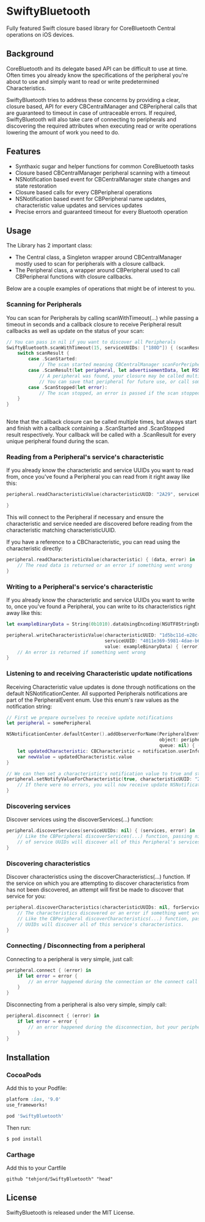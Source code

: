 # SwiftyBluetooth

Fully featured Swift closure based library for CoreBluetooth Central operations on iOS devices.  

## Background 

CoreBluetooth and its delegate based API can be difficult to use at time. Often times you already know the specifications of the peripheral you're about to use and simply want to read or write predetermined Characteristics.  

SwiftyBluetooth tries to address these concerns by providing a clear, closure based, API for every CBCentralManager and CBPeripheral calls that are guaranteed to timeout in case of untraceable errors. If required, SwiftyBluetooth will also take care of connecting to peripherals and discovering the required attributes when executing read or write operations lowering the amount of work you need to do. 

## Features

- Synthaxic sugar and helper functions for common CoreBluetooth tasks 
- Closure based CBCentralManager peripheral scanning with a timeout
- NSNotification based event for CBCentralManager state changes and state restoration  
- Closure based calls for every CBPeripheral operations
- NSNotification based event for CBPeripheral name updates, characteristic value updates and services updates
- Precise errors and guaranteed timeout for every Bluetooth operation
 
## Usage

The Library has 2 important class: 

- The Central class, a Singleton wrapper around CBCentralManager mostly used to scan for peripherals with a closure callback. 
- The Peripheral class, a wrapper around CBPeripheral used to call CBPeripheral functions with closure callbacks. 

Below are a couple examples of operations that might be of interest to you.

### Scanning for Peripherals

You can scan for Peripherals by calling scanWithTimeout(...) while passing a timeout in seconds and a callback closure to receive Peripheral result callbacks as well as update on the status of your scan:

```swift
// You can pass in nil if you want to discover all Peripherals
SwiftyBluetooth.scanWithTimeout(15, serviceUUIDs: ["180D"]) { (scanResult) in
    switch scanResult {
        case .ScanStarted:
            // The scan started meaning CBCentralManager scanForPeripherals(...) was called 
        case .ScanResult(let peripheral, let advertisementData, let RSSI):
            // A peripheral was found, your closure may be called multiple time with a .ScanResult enum case.
            // You can save that peripheral for future use, or call some of its functions directly in this closure.
        case .ScanStopped(let error):
            // The scan stopped, an error is passed if the scan stopped unexpectedly
    }
}
        
```

Note that the callback closure can be called multiple times, but always start and finish with a callback containing a .ScanStarted and .ScanStopped result respectively. Your callback will be called with a .ScanResult for every unique peripheral found during the scan.  

### Reading from a Peripheral's service's characteristic

If you already know the characteristic and service UUIDs you want to read from, once you've found a Peripheral you can read from it right away like this: 

```swift
peripheral.readCharacteristicValue(characteristicUUID: "2A29", serviceUUID: "180A") { (data, error) in

}
```

This will connect to the Peripheral if necessary and ensure the characteristic and service needed are discovered before reading from the characteristic matching characteristicUUID.

If you have a reference to a CBCharacteristic, you can read using the characteristic directly:

```swift
peripheral.readCharacteristicValue(characteristic) { (data, error) in
    // The read data is returned or an error if something went wrong
}
```

### Writing to a Peripheral's service's characteristic

If you already know the characteristic and service UUIDs you want to write to, once you've found a Peripheral, you can write to its characteristics right away like this: 

```swift
let exampleBinaryData = String(0b1010).dataUsingEncoding(NSUTF8StringEncoding)!

peripheral.writeCharacteristicValue(characteristicUUID: "1d5bc11d-e28c-4157-a7be-d8b742a013d8",
                                    serviceUUID: "4011e369-5981-4dae-b686-619dc656c7ba",
                                    value: exampleBinaryData) { (error) in
    // An error is returned if something went wrong
}
```

### Listening to and receiving Characteristic update notifications

Receiving Characteristic value updates is done through notifications on the default NSNotificationCenter. All supported Peripherals notifications are part of the PeripheralEvent enum. Use this enum's raw values as the notification string:

```swift
// First we prepare ourselves to receive update notifications 
let peripheral = somePeripheral

NSNotificationCenter.defaultCenter().addObserverForName(PeripheralEvent.CharacteristicValueUpdate.rawValue, 
                                                        object: peripheral, 
                                                        queue: nil) { (notification) in
    let updatedCharacteristic: CBCharacteristic = notification.userInfo["characteristic"]!
    var newValue = updatedCharacteristic.value 
}

// We can then set a characteristic's notification value to true and start receiving updates to that characteristic
peripheral.setNotifyValueForCharacteristic(true, characteristicUUID: "2A29", serviceUUID: "180A") { (isNotifying, error) in
    // If there were no errors, you will now receive update NSNotification to that characteristic
}

```

### Discovering services 

Discover services using the discoverServices(...) function:

```swift
peripheral.discoverServices(serviceUUIDs: nil) { (services, error) in
    // Like the CBPeripheral discoverServices(...) function, passing nil instead of an array
    // of service UUIDs will discover all of this Peripheral's services.
}
```

### Discovering characteristics

Discover characteristics using the discoverCharacteristics(...) function. If the service on which you are attempting to discover characteristics from has not been discovered, an attempt will first be made to discover that service for you:

```swift
peripheral.discoverCharacteristics(characteristicUUIDs: nil, forService: "180A") { (characteristics, error) in
    // The characteristics discovered or an error if something went wrong.
    // Like the CBPeripheral discoverCharacteristics(...) function, passing nil instead of an array of service 
    // UUIDs will discover all of this service's characteristics.
}
```

### Connecting / Disconnecting from a peripheral

Connecting to a peripheral is very simple, just call:

```swift
peripheral.connect { (error) in 
    if let error = error {
        // an error happened during the connection or the connect call timed out
    }
}
```

Disconnecting from a peripheral is also very simple, simply call:

```swift
peripheral.disconnect { (error) in 
    if let error = error {
        // an error happened during the disconnection, but your peripheral is guaranteed to be disconnected 
    }
}
```

## Installation

### CocoaPods

Add this to your Podfile:

```ruby
platform :ios, '9.0'
use_frameworks!

pod 'SwiftyBluetooth'
```

Then run:

```bash
$ pod install
```
### Carthage

Add this to your Cartfile 

```ogdl
github "tehjord/SwiftyBluetooth" "head"
```

## License
SwiftyBluetooth is released under the MIT License.